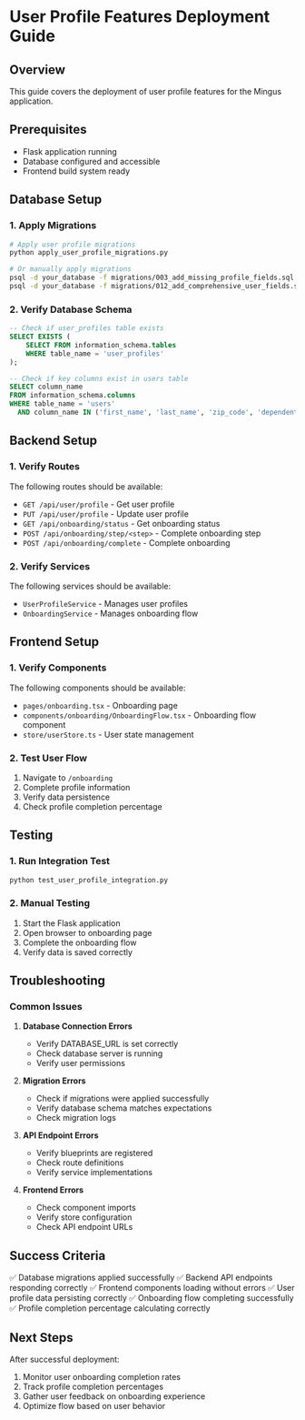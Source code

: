 # User Profile Features Deployment Guide

## Overview
This guide covers the deployment of user profile features for the Mingus application.

## Prerequisites
- Flask application running
- Database configured and accessible
- Frontend build system ready

## Database Setup

### 1. Apply Migrations
```bash
# Apply user profile migrations
python apply_user_profile_migrations.py

# Or manually apply migrations
psql -d your_database -f migrations/003_add_missing_profile_fields.sql
psql -d your_database -f migrations/012_add_comprehensive_user_fields.sql
```

### 2. Verify Database Schema
```sql
-- Check if user_profiles table exists
SELECT EXISTS (
    SELECT FROM information_schema.tables 
    WHERE table_name = 'user_profiles'
);

-- Check if key columns exist in users table
SELECT column_name 
FROM information_schema.columns 
WHERE table_name = 'users' 
  AND column_name IN ('first_name', 'last_name', 'zip_code', 'dependents_count');
```

## Backend Setup

### 1. Verify Routes
The following routes should be available:
- `GET /api/user/profile` - Get user profile
- `PUT /api/user/profile` - Update user profile
- `GET /api/onboarding/status` - Get onboarding status
- `POST /api/onboarding/step/<step>` - Complete onboarding step
- `POST /api/onboarding/complete` - Complete onboarding

### 2. Verify Services
The following services should be available:
- `UserProfileService` - Manages user profiles
- `OnboardingService` - Manages onboarding flow

## Frontend Setup

### 1. Verify Components
The following components should be available:
- `pages/onboarding.tsx` - Onboarding page
- `components/onboarding/OnboardingFlow.tsx` - Onboarding flow component
- `store/userStore.ts` - User state management

### 2. Test User Flow
1. Navigate to `/onboarding`
2. Complete profile information
3. Verify data persistence
4. Check profile completion percentage

## Testing

### 1. Run Integration Test
```bash
python test_user_profile_integration.py
```

### 2. Manual Testing
1. Start the Flask application
2. Open browser to onboarding page
3. Complete the onboarding flow
4. Verify data is saved correctly

## Troubleshooting

### Common Issues

1. **Database Connection Errors**
   - Verify DATABASE_URL is set correctly
   - Check database server is running
   - Verify user permissions

2. **Migration Errors**
   - Check if migrations were applied successfully
   - Verify database schema matches expectations
   - Check migration logs

3. **API Endpoint Errors**
   - Verify blueprints are registered
   - Check route definitions
   - Verify service implementations

4. **Frontend Errors**
   - Check component imports
   - Verify store configuration
   - Check API endpoint URLs

## Success Criteria

✅ Database migrations applied successfully
✅ Backend API endpoints responding correctly
✅ Frontend components loading without errors
✅ User profile data persisting correctly
✅ Onboarding flow completing successfully
✅ Profile completion percentage calculating correctly

## Next Steps

After successful deployment:
1. Monitor user onboarding completion rates
2. Track profile completion percentages
3. Gather user feedback on onboarding experience
4. Optimize flow based on user behavior

